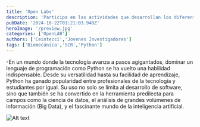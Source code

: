 ```yaml
---
title: 'Open Labs'
description: 'Participa en las actividades que desarrollan los diferentes laboratorios del centro de investigación.'
pubDate: '2024-10-22T01:21:03.940Z'
heroImage: '/preview.jpg'
categories: ['OpenLAB']
authors: ['Ceintecci','Jovenes Investigadores']
tags: ['Biomecánica','SCR','Python']
---
```


-En un mundo donde la tecnología avanza a pasos agigantados, dominar un lenguaje de programación como Python se ha vuelto una habilidad indispensable. Desde su versatilidad hasta su facilidad de aprendizaje, Python ha ganado popularidad entre profesionales de la tecnología y estudiantes por igual. Su uso no solo se limita al desarrollo de software, sino que también se ha convertido en la herramienta predilecta para campos como la ciencia de datos, el análisis de grandes volúmenes de información (Big Data), y el fascinante mundo de la inteligencia artificial.

![Alt text](https://ev0.gndx.dev/blog-placeholder.jpg)
